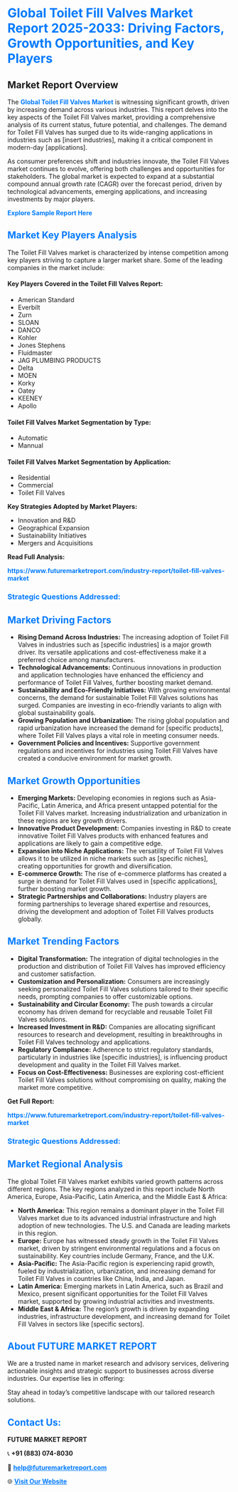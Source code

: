 <h1 style="color: #007BFF;">Global Toilet Fill Valves Market Report 2025-2033: Driving Factors, Growth Opportunities, and Key Players</h1>

<section id="overview">
<h2>Market Report Overview</h2>
<p>The <a href="https://www.futuremarketreport.com/industry-report/toilet-fill-valves-market" style="color: #007BFF; text-decoration: none;"><strong>Global Toilet Fill Valves Market</strong></a> is witnessing significant growth, driven by increasing demand across various industries. This report delves into the key aspects of the Toilet Fill Valves market, providing a comprehensive analysis of its current status, future potential, and challenges. The demand for Toilet Fill Valves has surged due to its wide-ranging applications in industries such as [insert industries], making it a critical component in modern-day [applications].</p>
<p>As consumer preferences shift and industries innovate, the Toilet Fill Valves market continues to evolve, offering both challenges and opportunities for stakeholders. The global market is expected to expand at a substantial compound annual growth rate (CAGR) over the forecast period, driven by technological advancements, emerging applications, and increasing investments by major players.</p>
</section>

<section id="overview">
<p><a href="https://www.futuremarketreport.com/request-sample/reportId=128235" style="color: #007BFF; text-decoration: none;"><strong>Explore Sample Report Here</strong></a></p>
</section>

<section id="key-players">
<h2 style="color: #007BFF;">Market Key Players Analysis</h2>
<p>The Toilet Fill Valves market is characterized by intense competition among key players striving to capture a larger market share. Some of the leading companies in the market include:</p>
<h4>Key Players Covered in the Toilet Fill Valves Report:</h4>
<ul><li>American Standard</li><li>Everbilt</li><li>Zurn</li><li>SLOAN</li><li>DANCO</li><li>Kohler</li><li>Jones Stephens</li><li>Fluidmaster</li><li>JAG PLUMBING PRODUCTS</li><li>Delta</li><li>MOEN</li><li>Korky</li><li>Oatey</li><li>KEENEY</li><li>Apollo</li></ul>
<h4>Toilet Fill Valves Market Segmentation by Type:</h4>
<ul><li>Automatic</li><li>Mannual</li></ul>

<h4>Toilet Fill Valves Market Segmentation by Application:</h4>
<ul><li>Residential</li><li>Commercial</li><li>Toilet Fill Valves</li></ul>
<p><strong>Key Strategies Adopted by Market Players:</strong></p>
<ul>
<li>Innovation and R&D</li>
<li>Geographical Expansion</li>
<li>Sustainability Initiatives</li>
<li>Mergers and Acquisitions</li>
</ul>
</section>

<section>
<p><strong>Read Full Analysis: </strong></p><a href="https://www.futuremarketreport.com/industry-report/toilet-fill-valves-market" style="color: #007BFF; text-decoration: none;"><strong>https://www.futuremarketreport.com/industry-report/toilet-fill-valves-market</strong></a>
<h3 style="color: #007BFF;">Strategic Questions Addressed:</h3>
</section>

<section id="driving-factors">
<h2 style="color: #007BFF;">Market Driving Factors</h2>
<ul>
<li><strong>Rising Demand Across Industries:</strong> The increasing adoption of Toilet Fill Valves in industries such as [specific industries] is a major growth driver. Its versatile applications and cost-effectiveness make it a preferred choice among manufacturers.</li>
<li><strong>Technological Advancements:</strong> Continuous innovations in production and application technologies have enhanced the efficiency and performance of Toilet Fill Valves, further boosting market demand.</li>
<li><strong>Sustainability and Eco-Friendly Initiatives:</strong> With growing environmental concerns, the demand for sustainable Toilet Fill Valves solutions has surged. Companies are investing in eco-friendly variants to align with global sustainability goals.</li>
<li><strong>Growing Population and Urbanization:</strong> The rising global population and rapid urbanization have increased the demand for [specific products], where Toilet Fill Valves plays a vital role in meeting consumer needs.</li>
<li><strong>Government Policies and Incentives:</strong> Supportive government regulations and incentives for industries using Toilet Fill Valves have created a conducive environment for market growth.</li>
</ul>
</section>

<section id="growth-opportunities">
<h2 style="color: #007BFF;">Market Growth Opportunities</h2>
<ul>
<li><strong>Emerging Markets:</strong> Developing economies in regions such as Asia-Pacific, Latin America, and Africa present untapped potential for the Toilet Fill Valves market. Increasing industrialization and urbanization in these regions are key growth drivers.</li>
<li><strong>Innovative Product Development:</strong> Companies investing in R&D to create innovative Toilet Fill Valves products with enhanced features and applications are likely to gain a competitive edge.</li>
<li><strong>Expansion into Niche Applications:</strong> The versatility of Toilet Fill Valves allows it to be utilized in niche markets such as [specific niches], creating opportunities for growth and diversification.</li>
<li><strong>E-commerce Growth:</strong> The rise of e-commerce platforms has created a surge in demand for Toilet Fill Valves used in [specific applications], further boosting market growth.</li>
<li><strong>Strategic Partnerships and Collaborations:</strong> Industry players are forming partnerships to leverage shared expertise and resources, driving the development and adoption of Toilet Fill Valves products globally.</li>
</ul>
</section>

<section id="trending-factors">
<h2 style="color: #007BFF;">Market Trending Factors</h2>
<ul>
<li><strong>Digital Transformation:</strong> The integration of digital technologies in the production and distribution of Toilet Fill Valves has improved efficiency and customer satisfaction.</li>
<li><strong>Customization and Personalization:</strong> Consumers are increasingly seeking personalized Toilet Fill Valves solutions tailored to their specific needs, prompting companies to offer customizable options.</li>
<li><strong>Sustainability and Circular Economy:</strong> The push towards a circular economy has driven demand for recyclable and reusable Toilet Fill Valves solutions.</li>
<li><strong>Increased Investment in R&D:</strong> Companies are allocating significant resources to research and development, resulting in breakthroughs in Toilet Fill Valves technology and applications.</li>
<li><strong>Regulatory Compliance:</strong> Adherence to strict regulatory standards, particularly in industries like [specific industries], is influencing product development and quality in the Toilet Fill Valves market.</li>
<li><strong>Focus on Cost-Effectiveness:</strong> Businesses are exploring cost-efficient Toilet Fill Valves solutions without compromising on quality, making the market more competitive.</li>
</ul>
</section>

<section>
<p><strong>Get Full Report: </strong></p><a href="https://www.futuremarketreport.com/industry-report/toilet-fill-valves-market" style="color: #007BFF; text-decoration: none;"><strong>https://www.futuremarketreport.com/industry-report/toilet-fill-valves-market</strong></a>
<h3 style="color: #007BFF;">Strategic Questions Addressed:</h3>
</section>


<section id="regional-analysis">
<h2 style="color: #007BFF;">Market Regional Analysis</h2>
<p>The global Toilet Fill Valves market exhibits varied growth patterns across different regions. The key regions analyzed in this report include North America, Europe, Asia-Pacific, Latin America, and the Middle East & Africa:</p>
<ul>
<li><strong>North America:</strong> This region remains a dominant player in the Toilet Fill Valves market due to its advanced industrial infrastructure and high adoption of new technologies. The U.S. and Canada are leading markets in this region.</li>
<li><strong>Europe:</strong> Europe has witnessed steady growth in the Toilet Fill Valves market, driven by stringent environmental regulations and a focus on sustainability. Key countries include Germany, France, and the U.K.</li>
<li><strong>Asia-Pacific:</strong> The Asia-Pacific region is experiencing rapid growth, fueled by industrialization, urbanization, and increasing demand for Toilet Fill Valves in countries like China, India, and Japan.</li>
<li><strong>Latin America:</strong> Emerging markets in Latin America, such as Brazil and Mexico, present significant opportunities for the Toilet Fill Valves market, supported by growing industrial activities and investments.</li>
<li><strong>Middle East & Africa:</strong> The region’s growth is driven by expanding industries, infrastructure development, and increasing demand for Toilet Fill Valves in sectors like [specific sectors].</li>
</ul>
</section>

<footer>
<h2 style="color: #007BFF;">About FUTURE MARKET REPORT</h2>
<p>We are a trusted name in market research and advisory services, delivering actionable insights and strategic support to businesses across diverse industries. Our expertise lies in offering:</p>

<p>Stay ahead in today’s competitive landscape with our tailored research solutions.</p>

<h2 style="color: #007BFF;">Contact Us:</h2>
<p><strong>FUTURE MARKET REPORT</strong></p>
<p>📞 <strong>+91 (883) 074-8030</strong></p>
<p>📧 <strong><a href="mailto:help@futuremarketreport.com" style="color: #007BFF;">help@futuremarketreport.com</a></strong></p>
<p>🌐 <strong><a href="https://www.futuremarketreport.com/" style="color: #007BFF;">Visit Our Website</a></strong></p>
</footer>